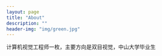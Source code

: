 ```yaml
---
layout: page
title: "About"
description: "" 
header-img: "img/green.jpg"
---
```


计算机视觉工程师一枚，主要方向是双目视觉，中山大学毕业生





